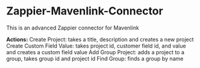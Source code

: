 # Zappier-Mavenlink-Connector
This is an advanced Zappier connector for Mavenlink 

<b>Actions:</b>
Create Project: takes a title, description and creates a new project
Create Custom Field Value: takes project id, customer field id, and value and creates a custom field value
Add Group Project: adds a project to a group, takes group id and project id
Find Group: finds a group by name
